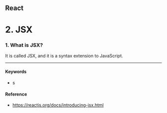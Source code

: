 ## React
# 2. JSX


### 1. What is JSX?
It is called JSX, and it is a syntax extension to JavaScript. 


***
#### Keywords
- s

#### Reference
- https://reactjs.org/docs/introducing-jsx.html